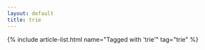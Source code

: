 ```yaml
---
layout: default
title: trie
---
```


{% include article-list.html name="Tagged with 'trie'" tag="trie" %}
